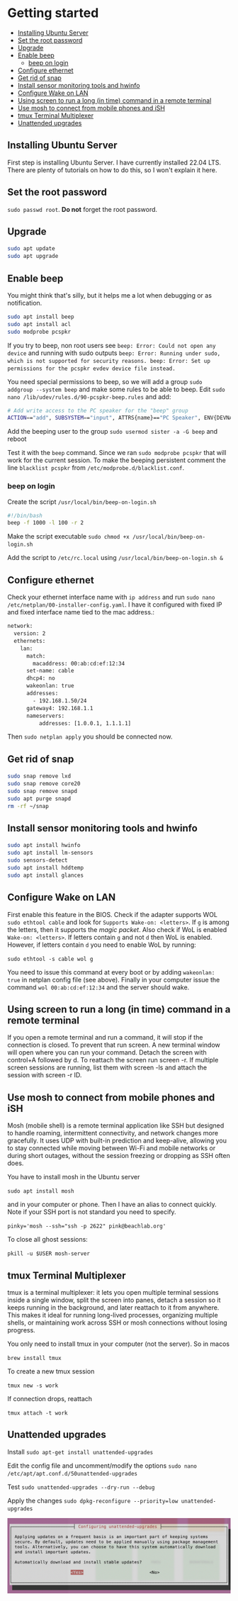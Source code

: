# Getting started

<!-- vim-markdown-toc GFM -->

- [Installing Ubuntu Server](#installing-ubuntu-server)
- [Set the root password](#set-the-root-password)
- [Upgrade](#upgrade)
- [Enable beep](#enable-beep)
  - [beep on login](#beep-on-login)
- [Configure ethernet](#configure-ethernet)
- [Get rid of snap](#get-rid-of-snap)
- [Install sensor monitoring tools and hwinfo](#install-sensor-monitoring-tools-and-hwinfo)
- [Configure Wake on LAN](#configure-wake-on-lan)
- [Using screen to run a long (in time) command in a remote terminal](#using-screen-to-run-a-long-in-time-command-in-a-remote-terminal)
- [Use mosh to connect from mobile phones and iSH](#use-mosh-to-connect-from-mobile-phones-and-ish)
- [tmux Terminal Multiplexer](#tmux-terminal-multiplexer)
- [Unattended upgrades](#unattended-upgrades)

<!-- vim-markdown-toc -->

## Installing Ubuntu Server

First step is installing Ubuntu Server. I have currently installed 22.04 LTS. There are plenty of tutorials on how to do this, so I won't explain it here.

## Set the root password

`sudo passwd root`. **Do not** forget the root password.

## Upgrade

```bash
sudo apt update
sudo apt upgrade
```
## Enable beep

You might think that's silly, but it helps me a lot when debugging or as notification.

```bash
sudo apt install beep
sudo apt install acl
sudo modprobe pcspkr
```
If you try to beep, non root users see `beep: Error: Could not open any device` and running with sudo outputs `beep: Error: Running under sudo, which is not supported for security reasons. beep: Error: Set up permissions for the pcspkr evdev device file instead.`

You need special permissions to beep, so we will add a group `sudo addgroup --system beep` and make some rules to be able to beep. Edit `sudo nano /lib/udev/rules.d/90-pcspkr-beep.rules` and add:

```bash
# Add write access to the PC speaker for the "beep" group
ACTION=="add", SUBSYSTEM=="input", ATTRS{name}=="PC Speaker", ENV{DEVNAME}!="", RUN+="/usr/bin/setfacl -m g:beep:w '$env{DEVNAME}'"
```

Add the beeping user to the group `sudo usermod sister -a -G beep` and reboot

Test it with the `beep` command. Since we ran `sudo modprobe pcspkr` that will work for the current session. To make the beeping persistent comment the line `blacklist pcspkr` from `/etc/modprobe.d/blacklist.conf`. 

### beep on login
Create the script `/usr/local/bin/beep-on-login.sh`

```bash
#!/bin/bash
beep -f 1000 -l 100 -r 2
```

Make the script executable `sudo chmod +x /usr/local/bin/beep-on-login.sh`

Add the script to `/etc/rc.local` using `/usr/local/bin/beep-on-login.sh &`

## Configure ethernet

Check your ethernet interface name with `ip address` and run `sudo nano /etc/netplan/00-installer-config.yaml`. I have it configured with fixed IP and fixed interface name tied to the mac address.:

```bash
network:
  version: 2
  ethernets:
    lan:
      match:
        macaddress: 00:ab:cd:ef:12:34
      set-name: cable
      dhcp4: no
      wakeonlan: true
      addresses:
        - 192.168.1.50/24
      gateway4: 192.168.1.1
      nameservers:
          addresses: [1.0.0.1, 1.1.1.1]
```

Then `sudo netplan apply` you should be connected now.


## Get rid of snap

```bash
sudo snap remove lxd
sudo snap remove core20
sudo snap remove snapd
sudo apt purge snapd
rm -rf ~/snap
```

## Install sensor monitoring tools and hwinfo

```bash
sudo apt install hwinfo
sudo apt install lm-sensors
sudo sensors-detect
sudo apt install hddtemp
sudo apt install glances
```

## Configure Wake on LAN

First enable this feature in the BIOS. Check if the adapter supports WOL `sudo ethtool cable` and look for `Supports Wake-on: <letters>`. If `g` is among the letters, then it supports the *magic packet*. Also check if WoL is enabled `Wake-on: <letters>`. If letters contain `g` and not `d` then WoL is enabled. However, if letters contain `d` you need to enable WoL by running:

`sudo ethtool -s cable wol g`

You need to issue this command at every boot or by adding `wakeonlan: true` in netplan config file (see above). Finally in your computer issue the command `wol 00:ab:cd:ef:12:34` and the server should wake.

## Using screen to run a long (in time) command in a remote terminal

If you open a remote terminal and run a command, it will stop if the connection is closed. To prevent that run screen. A new terminal window will open where you can run your command. Detach the screen with control+A followed by d. To reattach the screen run screen -r. If multiple screen sessions are running, list them with screen -ls and attach the session with screen -r ID.

## Use mosh to connect from mobile phones and iSH

Mosh (mobile shell) is a remote terminal application like SSH but designed to handle roaming, intermittent connectivity, and network changes more gracefully. It uses UDP with built-in prediction and keep-alive, allowing you to stay connected while moving between Wi-Fi and mobile networks or during short outages, without the session freezing or dropping as SSH often does.

You have to install mosh in the Ubuntu server

`sudo apt install mosh`

and in your computer or phone. Then I have an alias to connect quickly. Note if your SSH port is not standard you need to specify.

`pinky='mosh --ssh="ssh -p 2622" pink@beachlab.org'`

To close all ghost sessions:

`pkill -u $USER mosh-server`

## tmux Terminal Multiplexer

tmux is a terminal multiplexer: it lets you open multiple terminal sessions inside a single window, split the screen into panes, detach a session so it keeps running in the background, and later reattach to it from anywhere. This makes it ideal for running long-lived processes, organizing multiple shells, or maintaining work across SSH or mosh connections without losing progress.

You only need to install tmux in your computer (not the server). So in macos

`brew install tmux`

To create a new tmux session

`tmux new -s work`

If connection drops, reattach

`tmux attach -t work`

## Unattended upgrades

Install `sudo apt-get install unattended-upgrades`

Edit the config file and uncomment/modify the options `sudo nano /etc/apt/apt.conf.d/50unattended-upgrades`

Test `sudo unattended-upgrades --dry-run --debug`

Apply the changes `sudo dpkg-reconfigure --priority=low unattended-upgrades`

![](../img/unattended.png)